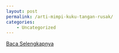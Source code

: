 ```yaml
---
layout: post
permalink: /arti-mimpi-kuku-tangan-rusak/
categories:
    - Uncategorized
---
```


[Baca Selengkapnya](/06)
